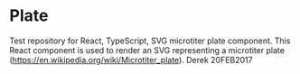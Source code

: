 # Plate
Test repository for React, TypeScript, SVG microtiter plate component.
This React component is used to render an SVG representing a microtiter plate (https://en.wikipedia.org/wiki/Microtiter_plate).
Derek 20FEB2017
